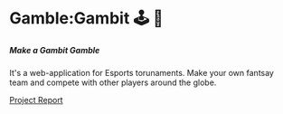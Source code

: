 # Gamble:Gambit 🕹 🎲

##### *Make a Gambit Gamble*

It's a web-application for Esports torunaments.
Make your own fantsay team and compete with other players around the globe.

[Project Report](https://drive.google.com/file/d/1puRvPYDuzcVrERKLUdLHvZqvRX2O8Kvm/view?usp=sharing)

